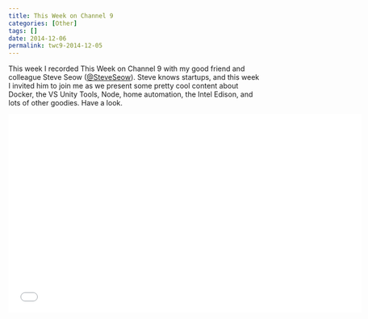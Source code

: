 ```yaml
---
title: This Week on Channel 9
categories: [Other]
tags: []
date: 2014-12-06
permalink: twc9-2014-12-05
---
```


This week I recorded This Week on Channel 9 with my good friend and colleague Steve Seow ([@SteveSeow](http://twitter.com/steveseow)). Steve knows startups, and this week I invited him to join me as we present some pretty cool content about Docker, the VS Unity Tools, Node, home automation, the Intel Edison, and lots of other goodies. Have a look.

<iframe allowfullscreen frameborder="0" src="//channel9.msdn.com/Shows/This+Week+On+Channel+9/20141205TWC9/player" width="700" height="394"></iframe>